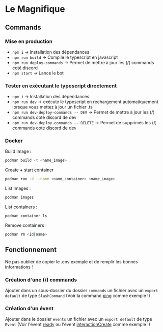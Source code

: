 # Le Magnifique

## Commands

### Mise en production

- `npm i` -> Installation des dépendances
- `npm run build` -> Compile le typescript en javascript
- `npm run deploy-commands` -> Permet de mettre à jour les (/) commands coté discord
- `npm start` -> Lance le bot

### Tester en exécutant le typescript directement

- `npm i` -> Installation des dépendances
- `npm run dev` -> exécute le typescript en rechargement automatiquement lorsque vous mettez à jour un fichier .ts
- `npm run dev-deploy-commands -- DEV` -> Permet de mettre à jour les (/) commands coté discord de dev
- `npm run dev-deploy-commands -- DELETE` -> Permet de supprimés les (/) commands coté discord de dev

### Docker

Build Image :

```bash
podman build -t <name_image> .
```

Create + start container

```bash
podman run -d --name <name_container> <name_image>
```

List Images :

```bash
podman images
```

List containers :

```bash
podman container ls
```

Remove containers :

```bash
podman rm <id|name>
```

## Fonctionnement

Ne pas oublier de copier le .env.exemple et de remplir les bonnes informations !

### Création d'une (/) commands

Ajouter dans un sous-dossier du dossier `commands` un fichier avec un `export default` de type `SlashCommand` (Voir la command [ping](src/commands/utils/ping.ts) comme exemple !)

### Création d'un évent

Ajouter dans le dossier `events` un fichier avec un `export default` de type `Event` (Voir l'évent [ready](src/events/ready.ts) ou l'évent [interactionCreate](src/events/interactionCreate.ts) comme exemple !)
